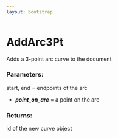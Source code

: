 ```yaml
---
layout: bootstrap
---
```


# AddArc3Pt

Adds a 3-point arc curve to the document
        

### Parameters:

start, end = endpoints of the arc
- ***point_on_arc*** = a point on the arc
        

### Returns:


id of the new curve object
        
